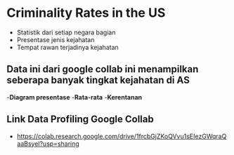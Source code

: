 # Criminality Rates in the US
- Statistik dari setiap negara bagian
- Presentase jenis kejahatan
- Tempat rawan terjadinya kejahatan
  
## Data ini dari google collab ini menampilkan seberapa banyak tingkat kejahatan di AS
-**Diagram presentase**
-**Rata-rata**
-**Kerentanan**

## Link Data Profiling Google Collab

- https://colab.research.google.com/drive/1frcbGjZKoQVvu1sEIezGWqraQaaBsyel?usp=sharing
